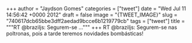 
+++
author = "Jaydson Gomes"
categories = ["tweet"]
date = "Wed Jul 11 14:56:42 +0000 2012"
draft = false
image = "{TWEET_IMAGE}"
slug = "740617dcb65bbe3dff2aedad9bcce6b1219779cb"
tags = ["tweet"]
title = """RT @braziljs: Segurem-se ..."""
+++
RT @braziljs: Segurem-se nas poltronas, pois a tarde teremos novidades bombásticas!
